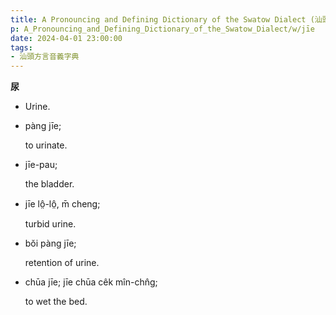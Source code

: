 ```yaml
---
title: A Pronouncing and Defining Dictionary of the Swatow Dialect (汕頭方言音義字典) / jīe
p: A_Pronouncing_and_Defining_Dictionary_of_the_Swatow_Dialect/w/jīe
date: 2024-04-01 23:00:00
tags: 
- 汕頭方言音義字典
---
```



**尿**
- Urine.

- pàng jīe;

  to urinate.

- jīe-pau;

  the bladder.

- jīe lô̤-lô̤, m̄ cheng;

  turbid urine.

- bŏi pàng jīe;

  retention of urine.

- chūa jīe; jīe chūa cêk mîn-chn̂g;

  to wet the bed.